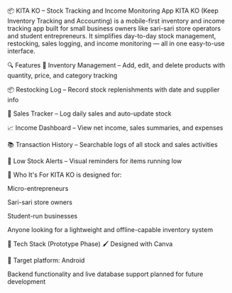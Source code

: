 📦 KITA KO – Stock Tracking and Income Monitoring App
KITA KO (Keep Inventory Tracking and Accounting) is a mobile-first inventory and income tracking app built for small business owners like sari-sari store operators and student entrepreneurs. It simplifies day-to-day stock management, restocking, sales logging, and income monitoring — all in one easy-to-use interface.


🔍 Features
🛒 Inventory Management – Add, edit, and delete products with quantity, price, and category tracking

📦 Restocking Log – Record stock replenishments with date and supplier info

💸 Sales Tracker – Log daily sales and auto-update stock

📈 Income Dashboard – View net income, sales summaries, and expenses

📚 Transaction History – Searchable logs of all stock and sales activities

🔔 Low Stock Alerts – Visual reminders for items running low


👥 Who It's For
KITA KO is designed for:

Micro-entrepreneurs

Sari-sari store owners

Student-run businesses

Anyone looking for a lightweight and offline-capable inventory system


🧩 Tech Stack (Prototype Phase)
🖌️ Designed with Canva

📱 Target platform: Android

Backend functionality and live database support planned for future development

